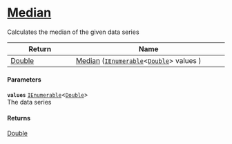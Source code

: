 # [Median](./MathHelper--Median.md)

Calculates the median of the given data series

| Return<div><a href="#"><img width=225></a></div> | Name<div><a href="#"><img width=525></a></div> | 
| --- | --- | 
| [Double](https://docs.microsoft.com/en-us/dotnet/api/System.Double) | [Median](./MathHelper--Median.md) ([`IEnumerable`](https://docs.microsoft.com/en-us/dotnet/api/System.Collections.Generic.IEnumerable-1)\<[`Double`](https://docs.microsoft.com/en-us/dotnet/api/System.Double)> values ) | 


#### Parameters
**`values`**  [`IEnumerable`](https://docs.microsoft.com/en-us/dotnet/api/System.Collections.Generic.IEnumerable-1)\<[`Double`](https://docs.microsoft.com/en-us/dotnet/api/System.Double)><br>The data series
#### Returns
[Double](https://docs.microsoft.com/en-us/dotnet/api/System.Double)<br>
